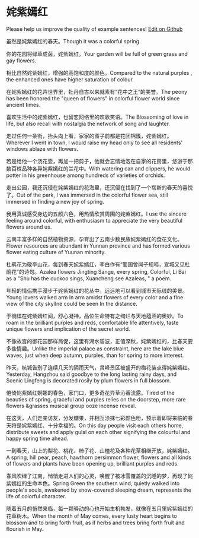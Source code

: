 # 姹紫嫣红

Please help us improve the quality of example sentences! [Edit on Github](https://github.com/jiyushe/jiyu-example-sentence-source/blob/main/chinese/chaziyanhong.md)

<p><span class="chinese">虽然是姹紫嫣红的春天。</span><span class="english">Though it was a colorful spring.</span></p>

<p><span class="chinese">你的花园将绿草成茵，姹紫嫣红。</span><span class="english">Your garden will be full of green grass and gay flowers.</span></p>

<p><span class="chinese">相比自然姹紫嫣红，增强的高饱和度的颜色。</span><span class="english">Compared to the natural purples , the enhanced ones have higher saturation of colour.</span></p>

<p><span class="chinese">在姹紫嫣红的花卉世界里，牡丹自古以来就素有“花中之王”的美誉。</span><span class="english">The peony has been honored the "queen of flowers" in colorful flower world since ancient times.</span></p>

<p><span class="chinese">喜欢生活中的姹紫嫣红，也留恋网络里的欢歌笑语。</span><span class="english">The Blossoming of love in life, but also recall with nostalgia the network of song and laughter.</span></p>

<p><span class="chinese">走过任何一条街，抬头向上看，家家的窗子前都是花团锦簇，姹紫嫣红。</span><span class="english">Wherever I went in town, I would raise my head only to see all residents' windows ablaze with flowers.</span></p>

<p><span class="chinese">若是给他一个浇花壶，再加一把剪子，他就会忘情地泡在自家的花房里，悠游于那数百株品种各异姹紫嫣红的兰花中。</span><span class="english">With watering can and clippers, he would potter in his greenhouse among hundreds of varieties of orchids.</span></p>

<p><span class="chinese">走出公园，我还沉侵在姹紫嫣红的花海里，还沉侵在找到了一个崭新的春天的喜悦了。</span><span class="english">Out of the park, I was immersed in the colorful flower sea, still immersed in finding a new joy of spring.</span></p>

<p><span class="chinese">我用真诚感受身边的五颜六色，用热情欣赏周围的姹紫嫣红。</span><span class="english">I use the sincere feeling around colorful, with enthusiasm to appreciate the very beautiful flowers around us.</span></p>

<p><span class="chinese">云南丰富多样的自然植物资源，孕育出了云南少数民族姹紫嫣红的食花文化。</span><span class="english">Flower resources are abundant in Yunnan province and has formed various flower eating culture of Yuunan minority.</span></p>

<p><span class="chinese">杜鹃花为敬亭山花，每到春天姹紫嫣红，李白作有“蜀国曾闻子规啼，宣城又见杜鹃花”的诗句。</span><span class="english">Azalea flowers Jingting Sange, every spring, Colorful, Li Bai as a "Shu has the cuckoo sings, Xuancheng see Azaleas, " a poem.</span></p>

<p><span class="chinese">年轻的情侣携手漫步于姹紫嫣红的花丛中，远远地可以看到城市天际线的美景。</span><span class="english">Young lovers walked arm In arm amidst flowers of every color and a fIne view of the city skylIne could be seen In the distance.</span></p>

<p><span class="chinese">于徜徉在姹紫嫣红间，舒心凝神，品位生命特有之绚烂与天地蕴涵的奥妙。</span><span class="english">To roam in the brilliant purples and reds, comfortable life attentively, taste unique flowers and implication of the secret world.</span></p>

<p><span class="chinese">不像故宫的御花园那样局促，这里有湖水碧波，正值深秋，姹紫嫣红的，比春天要多些情趣。</span><span class="english">Unlike the imperial palace as constraint, here are the lake blue waves, just when deep autumn, purples, than for spring to more interest.</span></p>

<p><span class="chinese">昨天，杭城告别了连续几天的阴雨天气，灵峰景区被盛开的梅花装点得姹紫嫣红。</span><span class="english">Yesterday, Hangzhou said goodbye to the long lasting rainy days, and Scenic Lingfeng is decorated rosily by plum flowers in full blossom.</span></p>

<p><span class="chinese">倦倚姹紫嫣红婀娜的春色，家门口，更多奇花异草沁香流露。</span><span class="english">Tired of the beauties of spring, graceful and purples relies on the doorstep, more rare flowers &grasses musical group ooze incense reveal.</span></p>

<p><span class="chinese">在这天，人们走亲访友，分发糖果，并相互涂抹七彩颜色粉，预示着即将来临的春天将是姹紫嫣红、十分幸福的。</span><span class="english">On this day people visit each others home, distribute sweets and apply gulal on each other signifying the colourful and happy spring time ahead.</span></p>

<p><span class="chinese">一到春天，山上的梨花、桃花、柿子花、山楂花及各种花草相继开放，姹紫嫣红。</span><span class="english">A spring, hill pear, peach, hawthorn persimmon flower, flowers and all kinds of flowers and plants have been opening up, brilliant purples and reds.</span></p>

<p><span class="chinese">春风吹绿了江南，悄悄走进人们的心灵，唤醒了被冰雪覆盖的沉睡的梦，再现了姹紫嫣红的生命本色。</span><span class="english">Spring Green the southern wind, quietly walked into people's souls, awakened by snow-covered sleeping dream, represents the life of colorful character.</span></p>

<p><span class="chinese">随着五月的悄然来临，每一颗驿动的心也开始生机勃发，就像在五月里姹紫嫣红的花草树木。</span><span class="english">When the month of May comes, every lusty heart begins to blossom and to bring forth fruit, as if herbs and trees bring forth fruit and flourish in May.</span></p>

